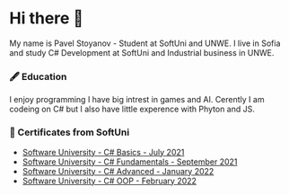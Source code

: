 # Hi there 👋
My name is Pavel Stoyanov - Student at SoftUni and UNWE.
I live in Sofia and study C# Development at SoftUni and Industrial business in UNWE.

### :fountain_pen: Education 

I enjoy programming I have big intrest in games and AI. Cerently I am codeing on C# but I also have little experence with Phyton and JS.

### :bookmark_tabs: Certificates from SoftUni

* [Software University - C# Basics - July 2021](https://softuni.bg/certificates/details/112173/1fc4ddd0)
* [Software University - C# Fundamentals - September 2021](https://softuni.bg/certificates/details/119976/ea1f09ac)
* [Software University - C# Advanced - January 2022](https://softuni.bg/certificates/details/123678/7e10e821)
* [Software University - C# OOP - February 2022](https://softuni.bg/certificates/details/131012/ada19a35)
